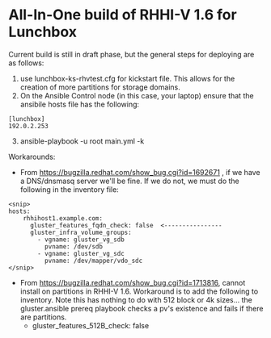 # All-In-One build of RHHI-V 1.6 for Lunchbox

Current build is still in draft phase, but the general steps for deploying are as follows:

1. use lunchbox-ks-rhvtest.cfg for kickstart file. This allows for the creation of more partitions for storage domains.
2. On the Ansible Control node (in this case, your laptop) ensure that the ansibile hosts file has the following:
```
[lunchbox]
192.0.2.253
```
3. ansible-playbook -u root main.yml -k



Workarounds:

- From https://bugzilla.redhat.com/show_bug.cgi?id=1692671 , if we have a DNS/dnsmasq server we'll be fine. If we do not, we must do the following in the inventory file:
```
<snip>
hosts:
    rhhihost1.example.com:
      gluster_features_fqdn_check: false  <----------------
      gluster_infra_volume_groups:
        - vgname: gluster_vg_sdb
          pvname: /dev/sdb
        - vgname: gluster_vg_sdc
          pvname: /dev/mapper/vdo_sdc
</snip>
```
- From https://bugzilla.redhat.com/show_bug.cgi?id=1713816, cannot install on partitions in RHHI-V 1.6. Workaround is to add the following to inventory. Note this has nothing to do with 512 block or 4k sizes... the gluster.ansible prereq playbook checks a pv's existence and fails if there are partitions.
  - gluster_features_512B_check: false
